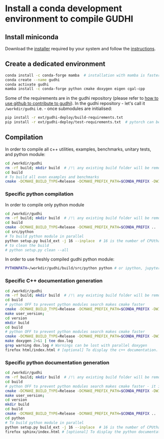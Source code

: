 # Install a conda development environment to compile GUDHI

## Install miniconda

Download the [installer](https://docs.conda.io/en/latest/miniconda.html) required by your system and follow the [instructions](https://conda.io/projects/conda/en/latest/user-guide/install/index.html).

## Create a dedicated environment

```bash
conda install -c conda-forge mamba  # installation with mamba is faster
conda create --name gudhi
conda activate gudhi
mamba install -c conda-forge python cmake doxygen eigen cgal-cpp
```

Some of the requirements are in the gudhi repository (please refer to
[how to use github to contribute to gudhi](how_to_use_github_to_contribute_to_gudhi.md)).
In the gudhi repository - let's call it `/workdir/gudhi` i.e. - once submodules are initialised:

```bash
pip install -r ext/gudhi-deploy/build-requirements.txt 
pip install -r ext/gudhi-deploy/test-requirements.txt  # pytorch can be painful to install - not mandatory
```

## Compilation

In order to compile all c++ utilities, examples, benchmarks, unitary tests, and python module:
```bash
cd /workdir/gudhi
rm -rf build; mkdir build  # /!\ any existing build folder will be removed
cd build
# To build all even examples and benchmarks
cmake -DCMAKE_BUILD_TYPE=Release -DCMAKE_PREFIX_PATH=$CONDA_PREFIX -DWITH_GUDHI_EXAMPLE=ON -DWITH_GUDHI_BENCHMARK=ON ..
```

### Specific python compilation

In order to compile only python module
```bash
cd /workdir/gudhi
rm -rf build; mkdir build  # /!\ any existing build folder will be removed
cd build
cmake -DCMAKE_BUILD_TYPE=Release -DCMAKE_PREFIX_PATH=$CONDA_PREFIX ..
cd src/python
# To build python module in parallel
python setup.py build_ext -j 16 --inplace  # 16 is the number of CPUthat are used to compile the python module. Can be any other value.
# to clean the build
# python setup.py clean --all
```

In order to use freshly compiled gudhi python module:
```bash
PYTHONPATH=/workdir/gudhi/build/src/python python # or ipython, jupyter, ...
```

### Specific C++ documentation generation

```bash
cd /workdir/gudhi
rm -rf build; mkdir build  # /!\ any existing build folder will be removed
cd build
# python OFF to prevent python modules search makes cmake faster
cmake -DCMAKE_BUILD_TYPE=Release -DCMAKE_PREFIX_PATH=$CONDA_PREFIX -DWITH_GUDHI_PYTHON=OFF -DUSER_VERSION_DIR=version ..
make user_version;
cd version
mkdir build
cd build
# python OFF to prevent python modules search makes cmake faster
cmake -DCMAKE_BUILD_TYPE=Release -DCMAKE_PREFIX_PATH=$CONDA_PREFIX -DWITH_GUDHI_PYTHON=OFF  ..
make doxygen 2>&1 | tee dox.log
grep warning dox.log # Warnings can be lost with parallel doxygen
firefox html/index.html # [optional] To display the c++ documentation. Anything else than firefox can be used.
```

### Specific python documentation generation

```bash
cd /workdir/gudhi
rm -rf build; mkdir build  # /!\ any existing build folder will be removed
cd build
# python OFF to prevent python modules search makes cmake faster - it is the next one in user version that matters
cmake -DCMAKE_BUILD_TYPE=Release -DCMAKE_PREFIX_PATH=$CONDA_PREFIX -DWITH_GUDHI_PYTHON=OFF -DUSER_VERSION_DIR=version ..
make user_version;
cd version
mkdir build
cd build
cmake -DCMAKE_BUILD_TYPE=Release -DCMAKE_PREFIX_PATH=$CONDA_PREFIX ..
cd python
# To build python module in parallel
python setup.py build_ext -j 16 --inplace  # 16 is the number of CPUthat are used to compile the python module. Can be any other value.
firefox sphinx/index.html # [optional] To display the python documentation. Anything else than firefox can be used.
```
